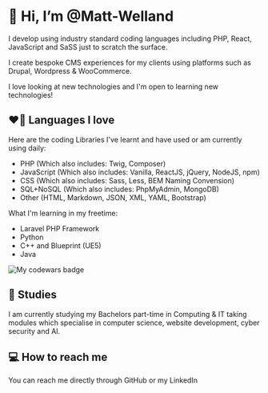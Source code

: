 # 👋 Hi, I’m @Matt-Welland
I develop using industry standard coding languages including PHP, React, JavaScript and SaSS just to scratch the surface. 

I create bespoke CMS experiences for my clients using platforms such as Drupal, Wordpress & WooCommerce. 

I love looking at new technologies and I'm open to learning new technologies!
  
## ❤️‍🔥 Languages I love
Here are the coding Libraries I've learnt and have used or am currently using daily:
- PHP (Which also includes: Twig, Composer)
- JavaScript (Which also includes: Vanilla, ReactJS, jQuery, NodeJS, npm)
- CSS (Which also includes: Sass, Less, BEM Naming Convension)
- SQL+NoSQL (Which also includes: PhpMyAdmin, MongoDB)
- Other (HTML, Markdown, JSON, XML, YAML, Bootstrap)

What I'm learning in my freetime:
- Laravel PHP Framework
- Python
- C++ and Blueprint (UE5)
- Java

![My codewars badge](https://www.codewars.com/users/Matt-Welland/badges/large)

## 📖 Studies
I am currently studying my Bachelors part-time in Computing & IT taking modules which specialise in computer science, website development, cyber security and AI. 

## 💻 How to reach me 
You can reach me directly through GitHub or my LinkedIn

<!---
Matt-Welland/Matt-Welland is a ✨ special ✨ repository because its `README.md` (this file) appears on your GitHub profile.
You can click the Preview link to take a look at your changes.
--->
